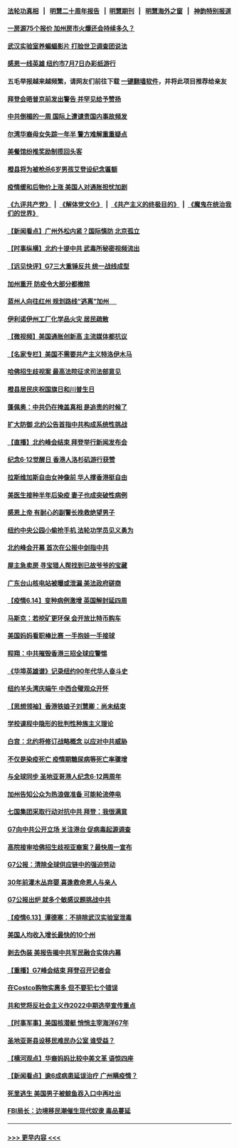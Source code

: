 #### [法轮功真相](https://github.com/gfw-breaker/truth/blob/master/README.md?t=0) &nbsp;&nbsp;|&nbsp;&nbsp; [明慧二十周年报告](https://github.com/gfw-breaker/mh-reports/blob/master/README.md?t=0) &nbsp;&nbsp;|&nbsp;&nbsp;[明慧期刊](https://github.com/gfw-breaker/mh-qikan) &nbsp;&nbsp;|&nbsp;&nbsp; [明慧海外之窗](https://github.com/gfw-breaker/mh-news/blob/master/README.md?t=0) &nbsp;&nbsp;|&nbsp;&nbsp; [神韵特别报道](https://github.com/gfw-breaker/mh-news/blob/master/shenyun.md?t=0)
#### [一房源75个报价 加州房市火爆还会持续多久？](../pages/nsc412/n13022696.md?t=06151352) 
#### [武汉实验室养蝙蝠影片 打脸世卫调查团说法](../pages/nsc412/n13022554.md?t=06151352) 
#### [感恩一线英雄  纽约市7月7日办彩纸游行](../pages/nsc412/n13022583.md?t=06151352) 
#### 五毛举报越来越频繁，请网友们前往下载 [一键翻墙软件](https://github.com/gfw-breaker/ssr-accounts)，并将此项目推荐给亲友
#### [拜登会晤普京前发出警告 并罕见给予赞扬](../pages/nsc412/n13022468.md?t=06151352) 
#### [中共倒楣的一周 国际上遭谴责国内事故频发](../pages/nsc412/n13022376.md?t=06151352) 
#### [尔湾华裔母女失踪一年半 警方难解重重疑点](../pages/nsc412/n13022415.md?t=06151352) 
#### [美餐馆纷推奖励制揽回头客](../pages/nsc412/n13022372.md?t=06151352) 
#### [橙县将为被枪杀6岁男孩艾登设纪念匾额](../pages/nsc412/n13022337.md?t=06151352) 
#### [疫情缓和后物价上涨 美国人对通胀担忧加剧](../pages/nsc412/n13022038.md?t=06151352) 
#### [《九评共产党》](https://github.com/begood0513/9ping.md/blob/master/README.md) &nbsp;|&nbsp; [《解体党文化》](../../../../jtdwh.md/blob/master/README.md)  &nbsp;|&nbsp; [《共产主义的终极目的》](../../../../gczydzjmd.md/blob/master/README.md) &nbsp;|&nbsp; [《魔鬼在统治我们的世界》](../../../../mgztzwmdsj.md/blob/master/README.md) 
#### [【新闻看点】广州外松内紧？国际慎防 北京孤立](../pages/nsc412/n13022149.md?t=06151352) 
#### [【时事纵横】北约十提中共 武毒所秘密视频流出](../pages/nsc412/n13022171.md?t=06151352) 
#### [【远见快评】G7三大重锤反共 统一战线成型](../pages/nsc412/n13022094.md?t=06151352) 
#### [加州重开 防疫令大部分都撤除](../pages/nsc412/n13022169.md?t=06151352) 
#### [蓝州人向往红州 规划路线“逃离”加州 　](../pages/nsc412/n13020048.md?t=06151352) 
#### [伊利诺伊州工厂化学品火灾 居民疏散](../pages/nsc412/n13022028.md?t=06151352) 
#### [【微视频】美国通胀创新高 主流媒体都抗议](../pages/nsc412/n13021355.md?t=06151352) 
#### [【名家专栏】美国不需要共产主义特洛伊木马](../pages/nsc412/n13021281.md?t=06151352) 
#### [哈佛招生歧视案 最高法院征求司法部意见](../pages/nsc412/n13021563.md?t=06151352) 
#### [橙县居民庆祝国旗日和川普生日](../pages/nsc412/n13021868.md?t=06151352) 
#### [蓬佩奥：中共仍在掩盖真相 是追责的时候了](../pages/nsc412/n13021798.md?t=06151352) 
#### [扩大防御 北约公告首指中共构成系统性挑战](../pages/nsc412/n13021758.md?t=06151352) 
#### [【直播】北约峰会结束 拜登举行新闻发布会](../pages/nsc412/n13021603.md?t=06151352) 
#### [纪念6‧12觉醒日 香港人洛杉矶游行获赞](../pages/nsc412/n13020093.md?t=06151352) 
#### [拉斯维加斯自由女神像前 华人撑香港挺自由](../pages/nsc412/n13020060.md?t=06151352) 
#### [美医生接种半年后染疫 妻子也成突破性病例](../pages/nsc412/n13021533.md?t=06151352) 
#### [感恩上帝 有耐心的副警长挽救绝望男子](../pages/nsc412/n13021269.md?t=06151352) 
#### [纽约中央公园小偷抢手机 法轮功学员见义勇为](../pages/nsc412/n13020534.md?t=06151352) 
#### [北约峰会开幕 首次在公报中剑指中共](../pages/nsc412/n13021423.md?t=06151352) 
#### [屋主急卖房 寻宝猎人帮找到已故爷爷的宝藏](../pages/nsc412/n13020498.md?t=06151352) 
#### [广东台山核电站被曝或泄漏 美法政府磋商](../pages/nsc412/n13021195.md?t=06151352) 
#### [【疫情6.14】变种病例激增 英国解封延四周](../pages/nsc412/n13020806.md?t=06151352) 
#### [马斯克：若挖矿更环保 会开放比特币购车](../pages/nsc412/n13020807.md?t=06151352) 
#### [美国妈妈看职棒比赛 一手抱娃一手接球](../pages/nsc412/n13020808.md?t=06151352) 
#### [程翔：中共摧毁香港三招全球应警惕](../pages/nsc412/n13020580.md?t=06151352) 
#### [《华埠英雄谱》记录纽约90年代华人奋斗史](../pages/nsc412/n13020463.md?t=06151352) 
#### [纽约羊头湾庆端午 中西合璧观众开怀](../pages/nsc412/n13020444.md?t=06151352) 
#### [【思想领袖】香港铁娘子刘慧卿：尚未结束](../pages/nsc412/n12972863.md?t=06151352) 
#### [学校课程中隐形的批判性种族主义理论](../pages/nsc412/n13020320.md?t=06151352) 
#### [白宫：北约将修订战略概念 以应对中共威胁](../pages/nsc412/n13020216.md?t=06151352) 
#### [不仅是染疫死亡 疫情期糖尿病等死亡率骤增](../pages/nsc412/n13020182.md?t=06151352) 
#### [与全球同步 圣地亚哥港人纪念6·12两周年](../pages/nsc412/n13020018.md?t=06151352) 
#### [加州告知公众为热浪做准备 可能轮流停电](../pages/nsc412/n13019961.md?t=06151352) 
#### [七国集团采取行动对抗中共 拜登：我很满意](../pages/nsc412/n13019732.md?t=06151352) 
#### [G7向中共公开立场 关注港台 促病毒起源调查](../pages/nsc412/n13019759.md?t=06151352) 
#### [高院接审哈佛招生歧视亚裔案？最快周一宣布](../pages/nsc412/n13019513.md?t=06151352) 
#### [G7公报：清除全球供应链中的强迫劳动](../pages/nsc412/n13019695.md?t=06151352) 
#### [30年前灌木丛弃婴 喜逢救命恩人与亲人](../pages/nsc412/n13019331.md?t=06151352) 
#### [G7公报出炉 就多个敏感议题挑战中共](../pages/nsc412/n13019389.md?t=06151352) 
#### [【疫情6.13】谭德塞：不排除武汉实验室泄毒](../pages/nsc412/n13019005.md?t=06151352) 
#### [美国人均收入增长最快的10个州](../pages/nsc412/n12978436.md?t=06151352) 
#### [剥去伪装 美报告揭中共军民融合实体内幕](../pages/nsc412/n13003729.md?t=06151352) 
#### [【重播】G7峰会结束 拜登召开记者会](../pages/nsc412/n13019256.md?t=06151352) 
#### [在Costco购物实惠多 但不要犯七个错误](../pages/nsc412/n13013970.md?t=06151352) 
#### [共和党将反社会主义作2022中期选举宣传重点](../pages/nsc412/n13018437.md?t=06151352) 
#### [【时事军事】美国核潜艇 悄悄主宰海洋67年](../pages/nsc412/n13018033.md?t=06151352) 
#### [圣地亚哥县设移民难民办公室 谁受益？](../pages/nsc412/n13018496.md?t=06151352) 
#### [【横河观点】华裔妈妈比较中美文革 语惊四座](../pages/nsc412/n13018350.md?t=06151352) 
#### [【新闻看点】逾6成病患延误治疗 广州瞒疫情？](../pages/nsc412/n13018328.md?t=06151352) 
#### [死里逃生 美国男子被鲸鱼吞入口中再吐出](../pages/nsc412/n13018371.md?t=06151352) 
#### [FBI局长：边境移民潮催生现代奴隶 毒品蔓延](../pages/nsc412/n13018316.md?t=06151352) 

----
#### [ >>> 更早内容 <<< ](../indexes/nsc412-earlier.md)
